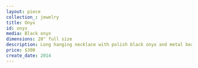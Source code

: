```yaml
---
layout: piece
collection_: jewelry
title: Onyx
id: onyx
media: Black onyx
dimensions: 28" full size
description: Long hanging necklace with polish black onyx and metal beads and clasp.
price: $300
create_date: 2014
---
```

